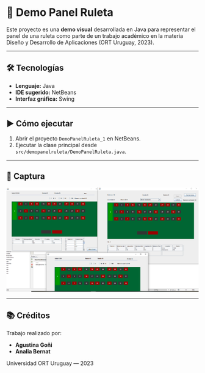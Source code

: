 # 🎰 Demo Panel Ruleta

Este proyecto es una **demo visual** desarrollada en Java para representar el panel de una ruleta como parte de un trabajo académico en la materia Diseño y Desarrollo de Aplicaciones (ORT Uruguay, 2023).

---

## 🛠️ Tecnologías

- **Lenguaje:** Java
- **IDE sugerido:** NetBeans
- **Interfaz gráfica:** Swing

---

## ▶️ Cómo ejecutar

1. Abrir el proyecto `DemoPanelRuleta_1` en NetBeans.
2. Ejecutar la clase principal desde `src/demopanelruleta/DemoPanelRuleta.java`.

---

## 📸 Captura

![Panel de ruleta](./capturas/captura.png)

---

## 📚 Créditos

Trabajo realizado por:

- **Agustina Goñi**
- **Analia Bernat**

Universidad ORT Uruguay — 2023
